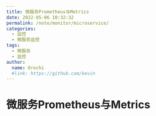 ```yaml
---
title: 微服务Prometheus与Metrics
date: 2022-05-06 10:32:32
permalink: /note/monitor/microservice/
categories:
  - 监控
  - 微服务监控
tags:
  - 微服务
  - 监控
author: 
  name: Orochi
  #link: https://github.com/kevin
---
```

# 微服务Prometheus与Metrics
